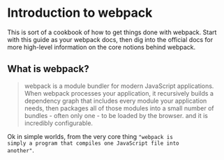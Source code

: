 # Introduction to webpack

This is sort of a cookbook of how to get things done with webpack. Start with this guide as your webpack docs, then dig into the official docs for more high-level information on the core notions behind webpack.

## What is webpack?

> webpack is a module bundler for modern JavaScript applications. When webpack processes your application, it recursively builds a dependency graph that includes every module your application needs, then packages all of those modules into a small number of bundles - often only one - to be loaded by the browser. and it is incredibly configurable.

Ok in simple worlds, from the very core thing <code>"webpack is simply a program that compiles one JavaScript file into another"</code>.
